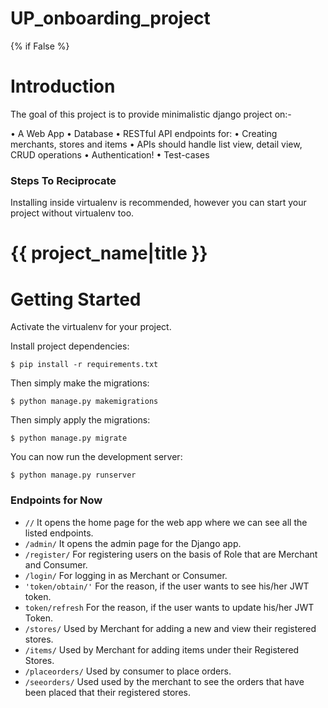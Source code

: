 # UP_onboarding_project

{% if False %}

# Introduction

The goal of this project is to provide minimalistic django project on:-

• A Web App 
• Database 
• RESTful API endpoints for: 
• Creating merchants, stores and items 
• APIs should handle list view, detail view, CRUD operations 
• Authentication! 
• Test-cases 


      
### Steps To Reciprocate


Installing inside virtualenv is recommended, however you can start your project without virtualenv too.


# {{ project_name|title }}

# Getting Started

    
Activate the virtualenv for your project.
    
Install project dependencies:

    $ pip install -r requirements.txt
    

Then simply make the migrations:

    $ python manage.py makemigrations
    
Then simply apply the migrations:

    $ python manage.py migrate
    

You can now run the development server:

    $ python manage.py runserver


### Endpoints for Now

- `//` It opens the home page for the web app where we can see all the listed endpoints.
- `/admin/` It opens the admin page for the Django app.
- `/register/` For registering users on the basis of Role that are Merchant and Consumer.
- `/login/` For logging in as Merchant or Consumer.
- `'token/obtain/'` For the reason, if the user wants to see his/her JWT token.
- `token/refresh` For the reason, if the user wants to update his/her JWT Token.
- `/stores/` Used by Merchant for adding a new and view their registered stores.
- `/items/` Used by Merchant for adding items under their Registered Stores.
- `/placeorders/` Used by consumer to place orders.
- `/seeorders/` Used used by the merchant to see the orders that have been placed that their registered stores.